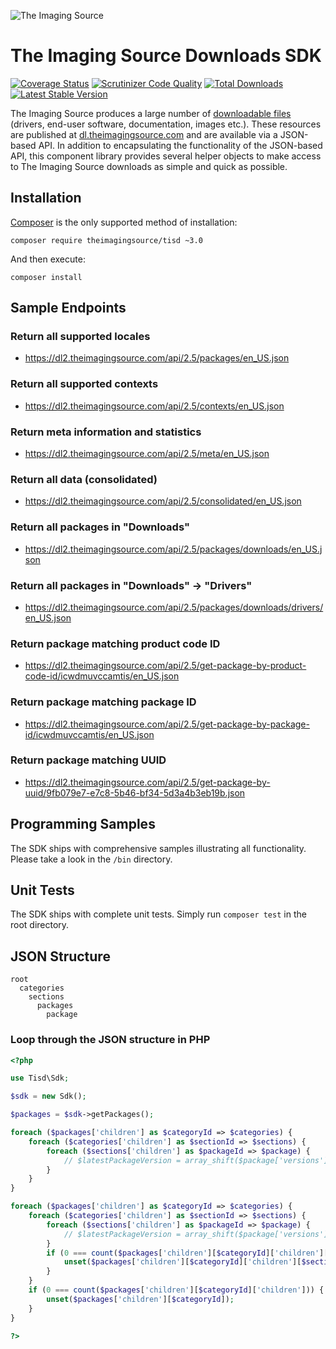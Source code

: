 ![The Imaging Source](http://s1.www.theimagingsource.com/application-0.0.0/img/corporate_id/tis_logo.png)

# The Imaging Source Downloads SDK

[![Coverage Status](https://coveralls.io/repos/jonathanmaron/theimagingsource-tisd/badge.svg?branch=master&service=github)](https://coveralls.io/github/jonathanmaron/theimagingsource-tisd?branch=master)
[![Scrutinizer Code Quality](https://scrutinizer-ci.com/g/jonathanmaron/theimagingsource-tisd/badges/quality-score.png?b=master)](https://scrutinizer-ci.com/g/jonathanmaron/theimagingsource-tisd/?branch=master)
[![Total Downloads](https://poser.pugx.org/theimagingsource/tisd/downloads)](https://packagist.org/packages/theimagingsource/tisd)
[![Latest Stable Version](https://poser.pugx.org/theimagingsource/tisd/v/stable)](https://packagist.org/packages/theimagingsource/tisd)

The Imaging Source produces a large number of [downloadable files](http://dl-gui.theimagingsource.com/) (drivers, end-user software, documentation, images etc.). These resources are published at [dl.theimagingsource.com](http://dl.theimagingsource.com/) and are available via a JSON-based API. In addition to encapsulating the functionality of the JSON-based API, this component library provides several helper objects to make access to The Imaging Source downloads as simple and quick as possible.


## Installation

[Composer](https://getcomposer.org/doc/00-intro.md#globally) is the only supported method of installation:

```composer require theimagingsource/tisd ~3.0```

And then execute:

```composer install```

## Sample Endpoints

### Return all supported locales

* https://dl2.theimagingsource.com/api/2.5/packages/en_US.json

### Return all supported contexts

* https://dl2.theimagingsource.com/api/2.5/contexts/en_US.json

### Return meta information and statistics

* https://dl2.theimagingsource.com/api/2.5/meta/en_US.json

### Return all data (consolidated)

* https://dl2.theimagingsource.com/api/2.5/consolidated/en_US.json

### Return all packages in "Downloads"

* https://dl2.theimagingsource.com/api/2.5/packages/downloads/en_US.json

### Return all packages in "Downloads" -> "Drivers"

* https://dl2.theimagingsource.com/api/2.5/packages/downloads/drivers/en_US.json

### Return package matching product code ID

* https://dl2.theimagingsource.com/api/2.5/get-package-by-product-code-id/icwdmuvccamtis/en_US.json

### Return package matching package ID

* https://dl2.theimagingsource.com/api/2.5/get-package-by-package-id/icwdmuvccamtis/en_US.json

### Return package matching UUID

* https://dl2.theimagingsource.com/api/2.5/get-package-by-uuid/9fb079e7-e7c8-5b46-bf34-5d3a4b3eb19b.json


## Programming Samples

The SDK ships with comprehensive samples illustrating all functionality. Please take a look in the `/bin` directory.


## Unit Tests

The SDK ships with complete unit tests. Simply run `composer test` in the root directory.


## JSON Structure

```
root
  categories
    sections
      packages
        package
```

### Loop through the JSON structure in PHP

```php
<?php

use Tisd\Sdk;

$sdk = new Sdk();

$packages = $sdk->getPackages();

foreach ($packages['children'] as $categoryId => $categories) {
    foreach ($categories['children'] as $sectionId => $sections) {
        foreach ($sections['children'] as $packageId => $package) {
            // $latestPackageVersion = array_shift($package['versions']);
        }
    }
}

foreach ($packages['children'] as $categoryId => $categories) {
    foreach ($categories['children'] as $sectionId => $sections) {
        foreach ($sections['children'] as $packageId => $package) {
            // $latestPackageVersion = array_shift($package['versions']);
        }
        if (0 === count($packages['children'][$categoryId]['children'][$sectionId]['children'])) {
            unset($packages['children'][$categoryId]['children'][$sectionId]);
        }
    }
    if (0 === count($packages['children'][$categoryId]['children'])) {
        unset($packages['children'][$categoryId]);
    }
}

?>
```
